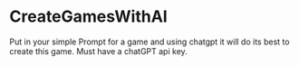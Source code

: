 # CreateGamesWithAI
Put in your simple Prompt for a game and using chatgpt it will do its best to create this game. Must have a chatGPT api key.
